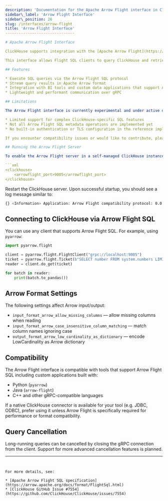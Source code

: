 ```yaml
---
description: 'Documentation for the Apache Arrow Flight interface in ClickHouse, allowing Flight SQL clients to connect to ClickHouse'
sidebar\_label: 'Arrow Flight Interface'
sidebar\_position: 26
slug: /interfaces/arrow-flight
title: 'Arrow Flight Interface'
-------------------------------

# Apache Arrow Flight Interface

ClickHouse supports integration with the [Apache Arrow Flight](https://arrow.apache.org/docs/format/Flight.html) protocol — a high-performance RPC framework designed for efficient columnar data transport using the Arrow IPC format over gRPC.

This interface allows Flight SQL clients to query ClickHouse and retrieve results in the Arrow format, providing high throughput and low latency for analytical workloads.

## Features

* Execute SQL queries via the Arrow Flight SQL protocol
* Stream query results in Apache Arrow format
* Integration with BI tools and custom data applications that support Arrow Flight
* Lightweight and performant communication over gRPC

## Limitations

The Arrow Flight interface is currently experimental and under active development. Known limitations include:

* Limited support for complex ClickHouse-specific SQL features
* Not all Arrow Flight SQL metadata operations are implemented yet
* No built-in authentication or TLS configuration in the reference implementation

If you encounter compatibility issues or would like to contribute, please [create an issue](https://github.com/ClickHouse/ClickHouse/issues) in the ClickHouse repository.

## Running the Arrow Flight Server

To enable the Arrow Flight server in a self-managed ClickHouse instance, add the following configuration to your server config:

```xml
<clickhouse>
    <arrowflight_port>9005</arrowflight_port>
</clickhouse>
```

Restart the ClickHouse server. Upon successful startup, you should see a log message similar to:

```bash
{} <Information> Application: Arrow Flight compatibility protocol: 0.0.0.0:9005
```

## Connecting to ClickHouse via Arrow Flight SQL

You can use any client that supports Arrow Flight SQL. For example, using `pyarrow`:

```python
import pyarrow.flight

client = pyarrow.flight.FlightClient("grpc://localhost:9005")
ticket = pyarrow.flight.Ticket(b"SELECT number FROM system.numbers LIMIT 10")
reader = client.do_get(ticket)

for batch in reader:
    print(batch.to_pandas())
```

## Arrow Format Settings

The following settings affect Arrow input/output:

* `input_format_arrow_allow_missing_columns` — allow missing columns when reading
* `input_format_arrow_case_insensitive_column_matching` — match column names ignoring case
* `output_format_arrow_low_cardinality_as_dictionary` — encode LowCardinality as Arrow dictionary

## Compatibility

The Arrow Flight interface is compatible with tools that support Arrow Flight SQL including custom applications built with:

* Python (`pyarrow`)
* Java (`arrow-flight`)
* C++ and other gRPC-compatible languages

If a native ClickHouse connector is available for your tool (e.g. JDBC, ODBC), prefer using it unless Arrow Flight is specifically required for performance or format compatibility.

## Query Cancellation

Long-running queries can be cancelled by closing the gRPC connection from the client. Support for more advanced cancellation features is planned.

---
```


For more details, see:

* [Apache Arrow Flight SQL specification](https://arrow.apache.org/docs/format/FlightSql.html)
* [ClickHouse GitHub Issue #7554](https://github.com/ClickHouse/ClickHouse/issues/7554)
